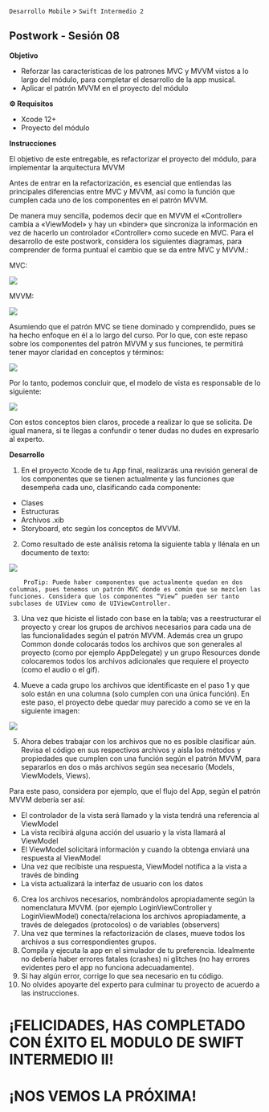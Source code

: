 `Desarrollo Mobile` > `Swift Intermedio 2`

## Postwork - Sesión 08

**Objetivo**

- Reforzar las características de los patrones MVC y MVVM vistos a lo largo del módulo, para completar el desarrollo de la app musical. 
- Aplicar el patrón MVVM en el proyecto del módulo

**⚙️ Requisitos**

- Xcode 12+
- Proyecto del módulo
 
 **Instrucciones**
 
El objetivo de este entregable, es refactorizar el proyecto del módulo, para implementar la arquitectura MVVM

Antes de entrar en la refactorización, es esencial que entiendas las principales diferencias entre MVC y MVVM, así como la función que cumplen cada uno de los componentes  en el patrón MVVM.

De manera muy sencilla, podemos decir que en MVVM el «Controller» cambia a «ViewModel» y hay un «binder» que sincroniza la información en vez de hacerlo un controlador «Controller» como sucede en MVC. 
Para el desarrollo de este postwork, considera los siguientes diagramas, para comprender de forma puntual el cambio que se da entre MVC y MVVM.:

MVC:

![](0.png)

MVVM:

![](1.png)

Asumiendo que el patrón MVC se tiene dominado y comprendido, pues se ha hecho enfoque en él a lo largo del curso. Por lo que, con este repaso sobre los componentes del patrón MVVM y sus funciones, te permitirá tener mayor claridad en conceptos y términos:

![](2.png)

Por lo tanto, podemos concluir que, el modelo de vista es responsable de lo siguiente:

![](3.png)

Con estos conceptos bien claros, procede a realizar lo que se solicita. De igual manera, si te llegas a confundir o tener dudas no dudes en expresarlo al experto.

**Desarrollo**

1. En el proyecto Xcode de tu App final, realizarás una revisión general de los componentes que se tienen actualmente y las funciones que desempeña cada uno, clasificando cada componente:
- Clases
- Estructuras
- Archivos .xib 
- Storyboard, etc según los conceptos de MVVM. 

2. Como resultado de este análisis retoma la siguiente tabla y llénala en un documento de texto: 

![](4.png)

        ProTip: Puede haber componentes que actualmente quedan en dos columnas, pues tenemos un patrón MVC donde es común que se mezclen las funciones. Considera que los componentes “View” pueden ser tanto subclases de UIView como de UIViewController.

3. Una vez que hiciste el listado con base en la tabla; vas a reestructurar el proyecto y crear los grupos de archivos necesarios para cada una de las funcionalidades según el patrón MVVM. Además crea un grupo Common donde colocarás todos los archivos que son generales al proyecto (como por ejemplo AppDelegate) y un grupo Resources donde colocaremos todos los archivos adicionales que requiere el proyecto (como el audio o el gif). 

4. Mueve a cada grupo los archivos que identificaste en el paso 1 y que solo están en una columna (solo cumplen con una única función). En este paso, el proyecto debe quedar muy parecido a como se ve en la siguiente imagen:

![](5.png)

5. Ahora debes trabajar con los archivos que no es posible clasificar aún. Revisa el código en sus respectivos archivos y aísla los métodos y propiedades que cumplen con una función según el patrón MVVM, para separarlos en dos o más archivos según sea necesario (Models, ViewModels, Views). 

Para este paso, considera por ejemplo, que el flujo del App, según el patrón MVVM debería ser así:

- El controlador de la vista será llamado y la vista tendrá una referencia al ViewModel
- La vista recibirá alguna acción del usuario y la vista llamará al ViewModel
- El ViewModel solicitará información y cuando la obtenga enviará una respuesta al ViewModel
- Una vez que recibiste una respuesta, ViewModel notifica a la vista a través de binding
- La vista actualizará la interfaz de usuario con los datos

6. Crea los archivos necesarios, nombrándolos apropiadamente según la nomenclatura MVVM. (por ejemplo LoginViewController y LoginViewModel) conecta/relaciona los archivos apropiadamente, a través de delegados (protocolos) o de variables (observers)
7. Una vez que termines la refactorización de clases, mueve todos los archivos a sus correspondientes grupos. 
8. Compila y ejecuta la app en el simulador de tu preferencia. Idealmente no debería haber errores fatales (crashes) ni glitches (no hay errores evidentes pero el app no funciona adecuadamente).
9. Si hay algún error, corrige lo que sea necesario en tu código.
10. No olvides apoyarte del experto para culminar tu proyecto de acuerdo a las instrucciones.
 

# ¡FELICIDADES, HAS COMPLETADO CON ÉXITO EL MODULO DE SWIFT INTERMEDIO II!
# ¡NOS VEMOS LA PRÓXIMA!
